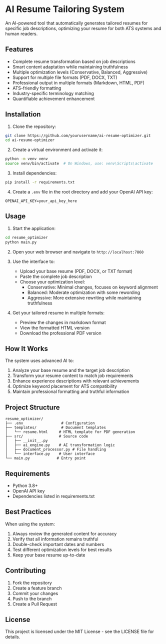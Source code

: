 # AI Resume Tailoring System

An AI-powered tool that automatically generates tailored resumes for specific job descriptions, optimizing your resume for both ATS systems and human readers.

## Features

- Complete resume transformation based on job descriptions
- Smart content adaptation while maintaining truthfulness
- Multiple optimization levels (Conservative, Balanced, Aggressive)
- Support for multiple file formats (PDF, DOCX, TXT)
- Professional output in multiple formats (Markdown, HTML, PDF)
- ATS-friendly formatting
- Industry-specific terminology matching
- Quantifiable achievement enhancement

## Installation

1. Clone the repository:
```bash
git clone https://github.com/yourusername/ai-resume-optimizer.git
cd ai-resume-optimizer
```

2. Create a virtual environment and activate it:
```bash
python -m venv venv
source venv/bin/activate  # On Windows, use: venv\Scripts\activate
```

3. Install dependencies:
```bash
pip install -r requirements.txt
```

4. Create a `.env` file in the root directory and add your OpenAI API key:
```
OPENAI_API_KEY=your_api_key_here
```

## Usage

1. Start the application:
```bash
cd resume_optimizer
python main.py
```

2. Open your web browser and navigate to `http://localhost:7860`

3. Use the interface to:
   - Upload your base resume (PDF, DOCX, or TXT format)
   - Paste the complete job description
   - Choose your optimization level:
     - Conservative: Minimal changes, focuses on keyword alignment
     - Balanced: Moderate optimization with some rewording
     - Aggressive: More extensive rewriting while maintaining truthfulness

4. Get your tailored resume in multiple formats:
   - Preview the changes in markdown format
   - View the formatted HTML version
   - Download the professional PDF version

## How It Works

The system uses advanced AI to:
1. Analyze your base resume and the target job description
2. Transform your resume content to match job requirements
3. Enhance experience descriptions with relevant achievements
4. Optimize keyword placement for ATS compatibility
5. Maintain professional formatting and truthful information

## Project Structure

```
resume_optimizer/
├── .env                 # Configuration
├── templates/           # Document templates
│   └── resume.html     # HTML template for PDF generation
├── src/                # Source code
│   ├── __init__.py
│   ├── ai_engine.py    # AI transformation logic
│   ├── document_processor.py # File handling
│   └── interface.py    # User interface
└── main.py            # Entry point
```

## Requirements

- Python 3.8+
- OpenAI API key
- Dependencies listed in requirements.txt

## Best Practices

When using the system:
1. Always review the generated content for accuracy
2. Verify that all information remains truthful
3. Double-check important dates and numbers
4. Test different optimization levels for best results
5. Keep your base resume up-to-date

## Contributing

1. Fork the repository
2. Create a feature branch
3. Commit your changes
4. Push to the branch
5. Create a Pull Request

## License

This project is licensed under the MIT License - see the LICENSE file for details. 